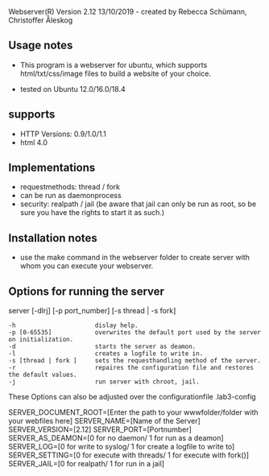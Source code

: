 Webserver(R) Version 2.12 13/10/2019 - created by Rebecca Schümann, Christoffer Åleskog

Usage notes
-------------------------------------------------------------------------------------------------
- This program is a webserver for ubuntu, which supports
html/txt/css/image files to build a website of your choice.

- tested on Ubuntu 12.0/16.0/18.4


supports
-------------------------------------------------------------------------------------------------
- HTTP Versions: 0.9/1.0/1.1
- html 4.0


Implementations
-------------------------------------------------------------------------------------------------
- requestmethods: thread / fork
- can be run as daemonprocess
- security: realpath / jail
(be aware that jail can only be run as root, so be sure you have the rights to start it as such.)


Installation notes
-------------------------------------------------------------------------------------------------
- use the make command in the webserver folder to create
server with whom you can execute your webserver.


Options for running the server
-------------------------------------------------------------------------------------------------

server [-dlrj] [-p port_number] [-s thread | -s fork]	

	-h                      dislay help.
	-p [0-65535]            overwrites the default port used by the server on initialization.
	-d                      starts the server as deamon.
	-l                      creates a logfile to write in.
	-s [thread | fork ]     sets the requesthandling method of the server.
	-r                      repaires the configuration file and restores the default values.
	-j                      run server with chroot, jail.


These Options can also be adjusted over the configurationfile .lab3-config

SERVER_DOCUMENT_ROOT=[Enter the path to your wwwfolder/folder with your webfiles here] 
SERVER_NAME=[Name of the Server]
SERVER_VERSION=[2.12]
SERVER_PORT=[Portnumber]
SERVER_AS_DEAMON=[0 for no daemon/ 1 for run as a deamon]
SERVER_LOG=[0 for write to syslog/ 1 for create a logfile to write to]
SERVER_SETTING=[0 for execute with threads/ 1 for execute with fork()]
SERVER_JAIL=[0 for realpath/ 1 for run in a jail]
